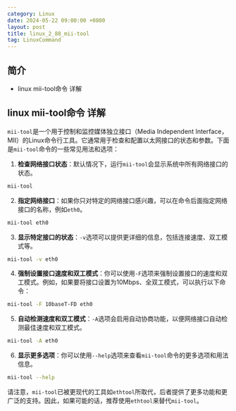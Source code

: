 ```yaml
---
category: Linux
date: 2024-05-22 09:00:00 +0800
layout: post
title: linux_2_88_mii-tool
tag: LinuxCommand
---
```

## 简介

+ linux mii-tool命令 详解

## linux mii-tool命令 详解

`mii-tool`是一个用于控制和监控媒体独立接口（Media Independent Interface，MII）的Linux命令行工具。它通常用于检查和配置以太网接口的状态和参数。下面是`mii-tool`命令的一些常见用法和选项：

1. **检查网络接口状态**：默认情况下，运行`mii-tool`会显示系统中所有网络接口的状态。

```bash
mii-tool
```

2. **指定网络接口**：如果你只对特定的网络接口感兴趣，可以在命令后面指定网络接口的名称，例如`eth0`。

```bash
mii-tool eth0
```

3. **显示特定接口的状态**：`-v`选项可以提供更详细的信息，包括连接速度、双工模式等。

```bash
mii-tool -v eth0
```

4. **强制设置接口速度和双工模式**：你可以使用`-F`选项来强制设置接口的速度和双工模式。例如，如果要将接口设置为10Mbps、全双工模式，可以执行以下命令：

```bash
mii-tool -F 10baseT-FD eth0
```

5. **自动检测速度和双工模式**：`-A`选项会启用自动协商功能，以便网络接口自动检测最佳速度和双工模式。

```bash
mii-tool -A eth0
```

6. **显示更多选项**：你可以使用`--help`选项来查看`mii-tool`命令的更多选项和用法信息。

```bash
mii-tool --help
```

请注意，`mii-tool`已被更现代的工具如`ethtool`所取代，后者提供了更多功能和更广泛的支持。因此，如果可能的话，推荐使用`ethtool`来替代`mii-tool`。